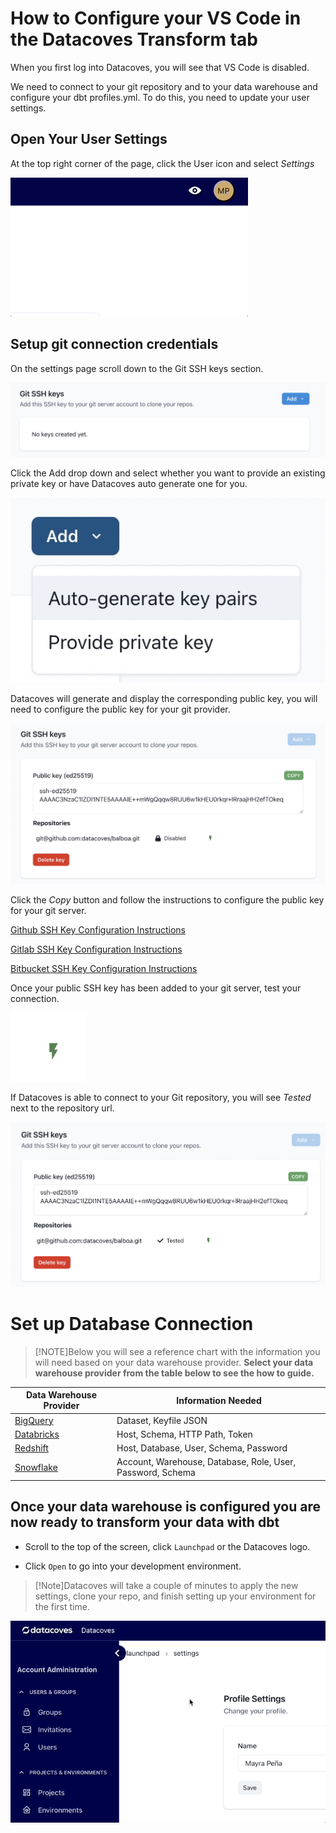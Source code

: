 # How to Configure your VS Code in the Datacoves Transform tab

When you first log into Datacoves, you will see that VS Code is disabled.

We need to connect to your git repository and to your data warehouse and configure your dbt profiles.yml. To do this, you need to update your user settings.

## Open Your User Settings

At the top right corner of the page, click the User icon and select _Settings_

![User Settings](./assets/menu_user_settings.gif)

## Setup git connection credentials

On the settings page scroll down to the Git SSH keys section.

![Git Settings](./assets/user_settings_git.png)

Click the Add drop down and select whether you want to provide an existing private key or have Datacoves auto generate one for you.

![Git Settings Add](./assets/user_settings_git2.png)

Datacoves will generate and display the corresponding public key, you will need to configure the public key for your git provider.

![Git Settings Public Key](./assets/user_settings_git3.png)

Click the _Copy_ button and follow the instructions to configure the public key for your git server.

[Github SSH Key Configuration Instructions](https://docs.github.com/en/authentication/connecting-to-github-with-ssh/adding-a-new-ssh-key-to-your-github-account)

[Gitlab SSH Key Configuration Instructions](https://www.theserverside.com/blog/Coffee-Talk-Java-News-Stories-and-Opinions/How-to-configure-GitLab-SSH-keys-for-secure-Git-connections#:~:text=Configure%20GitLab%20SSH%20keys,-Log%20into%20GitLab%20and%20click)

[Bitbucket SSH Key Configuration Instructions](https://dev.to/jorge_rockr/configuring-ssh-key-for-bitbucket-repositories-2925)

Once your public SSH key has been added to your git server, test your connection.

![Git Settings Test](./assets/user_settings_git4.png)

If Datacoves is able to connect to your Git repository, you will see _Tested_ next to the repository url.

![Git Settings Tested](./assets/user_settings_git5.png)

# Set up Database Connection 

>[!NOTE]Below you will see a reference chart with the information you will need based on your data warehouse provider. **Select your data warehouse provider from the table below to see the how to guide.** 

| Data Warehouse Provider | Information Needed |
| --- | --- |
| [BigQuery](how-tos/vscode/bigquery_setup.md)| Dataset, Keyfile JSON |
| [Databricks](how-tos/vscode/databricks_setup.md) | Host, Schema, HTTP Path, Token |
| [Redshift](how-tos/vscode/redshift_setup.md) | Host, Database, User, Schema, Password |
| [Snowflake](how-tos/vscode/snowflake_setup.md) | Account, Warehouse, Database, Role, User, Password, Schema |

## Once your data warehouse is configured you are now ready to transform your data with dbt

- Scroll to the top of the screen, click `Launchpad` or the Datacoves logo.

- Click `Open` to go into your development environment.

>[!Note]Datacoves will take a couple of minutes to apply the new settings, clone your repo, and finish setting up your environment for the first time.

![Workbench Link](./assets/navigation_launchpad.gif)
